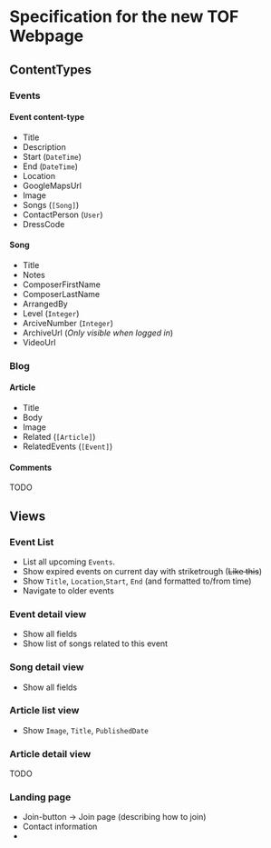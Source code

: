# Specification for the new TOF Webpage

## ContentTypes

### Events

#### Event content-type

 * Title
 * Description
 * Start (`DateTime`)
 * End (`DateTime`)
 * Location
 * GoogleMapsUrl
 * Image
 * Songs (`[Song]`)
 * ContactPerson (`User`)
 * DressCode

#### Song

 * Title
 * Notes
 * ComposerFirstName
 * ComposerLastName
 * ArrangedBy
 * Level (`Integer`)
 * ArciveNumber (`Integer`)
 * ArchiveUrl (*Only visible when logged in*)
 * VideoUrl

### Blog

#### Article

 * Title
 * Body
 * Image
 * Related (`[Article]`)
 * RelatedEvents (`[Event]`)
 
#### Comments

TODO

## Views

### Event List

 * List all upcoming `Events`.
 * Show expired events on current day with striketrough (~~Like this~~)
 * Show `Title`, `Location`,`Start`, `End` (and formatted to/from time)
 * Navigate to older events

### Event detail view
 
 * Show all fields
 * Show list of songs related to this event
 
### Song detail view

 * Show all fields

### Article list view

 * Show `Image`, `Title`, `PublishedDate`

### Article detail view

TODO

### Landing page

 * Join-button → Join page (describing how to join)
 * Contact information
 * 

